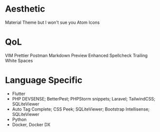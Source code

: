 # Aesthetic

Material Theme but I won't sue you
Atom Icons

# QoL

VIM
Prettier
Postman
Markdown Preview Enhanced
Spellcheck
Trailing White Spaces

# Language Specific

-   Flutter
-   PHP DEVSENSE; BetterPest; PHPStorm snippets; Laravel; TailwindCSS; SQLiteViewer
-   Auto Tag Complete; CSS Peek; SQLiteViewer; Bootstrap Intellisense; SQLiteViewer
-   Python
-   Docker, Docker DX
